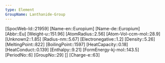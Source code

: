 ```yaml
---
type: Element
GroupName: Lanthanide-Group
---
```

[SpocWeb-Id::21959]
[Name-en::Europium]
[Name-de::Europium]
[Abbr::Eu]
[Weight-u::151.96]
[AtomRadius::2.56]
[Atom-Vol-ccm-mol::28.9]
[Unknown2::1.85]
[Radius-nm::5.67]
[Electronegative::1.2]
[Density::5.26]
[MeltingPoint::822]
[BoilingPoint::1597]
[HeatCapacity::0.18]
[HeatConduct::0.139]
[Enthalpy::9.21]
[FormEnergy-kj-mol::143.5]
[PeriodNo::6]
[GroupNo::29]
[]
[Charge-e::63]

